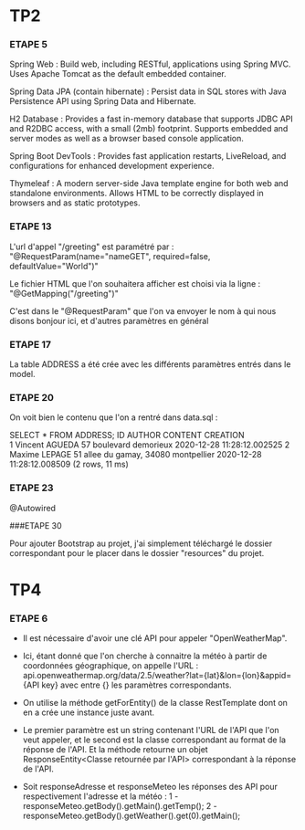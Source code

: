 # TP2

### ETAPE 5
Spring Web : 
Build web, including RESTful, applications using Spring MVC. Uses Apache Tomcat as the default embedded container.


Spring Data JPA (contain hibernate) : 
Persist data in SQL stores with Java Persistence API using Spring Data and Hibernate.

H2 Database : 
Provides a fast in-memory database that supports JDBC API and R2DBC access, with a small (2mb) footprint. Supports embedded and server modes as well as a browser based console application.

Spring Boot DevTools : 
Provides fast application restarts, LiveReload, and configurations for enhanced development experience.

Thymeleaf : 
A modern server-side Java template engine for both web and standalone environments. Allows HTML to be correctly displayed in browsers and as static prototypes.


### ETAPE 13

L'url d'appel "/greeting" est paramétré par : "@RequestParam(name="nameGET", required=false, defaultValue="World")"

Le fichier HTML que l'on souhaitera afficher est choisi via la ligne : "@GetMapping("/greeting")"

C'est dans le "@RequestParam" que l'on va envoyer le nom à qui nous disons bonjour ici, et d'autres paramètres en général


### ETAPE 17

La table ADDRESS a été crée avec les différents paramètres entrés dans le model.


### ETAPE 20

On voit bien le contenu que l'on a rentré dans data.sql :

SELECT * FROM ADDRESS;
ID  	AUTHOR  			CONTENT  								CREATION  
1		Vincent AGUEDA		57 boulevard demorieux					2020-12-28 11:28:12.002525
2		Maxime LEPAGE		51 allee du gamay, 34080 montpellier	2020-12-28 11:28:12.008509
(2 rows, 11 ms)


### ETAPE 23

@Autowired


###ETAPE 30

Pour ajouter Bootstrap au projet, j'ai simplement téléchargé le dossier correspondant pour le placer dans le dossier "resources" du projet.





# TP4

### ETAPE 6

 - Il est nécessaire d'avoir une clé API pour appeler "OpenWeatherMap".

 - Ici, étant donné que l'on cherche à connaitre la météo à partir de coordonnées géographique, on appelle l'URL : 
	api.openweathermap.org/data/2.5/weather?lat={lat}&lon={lon}&appid={API key}
	avec entre {} les paramètres correspondants.
	
 - On utilise la méthode getForEntity() de la classe RestTemplate dont on en a crée une instance juste avant.
 
 - Le premier paramètre est un string contenant l'URL de l'API que l'on veut appeler, et le second est la classe correspondant au format de la réponse de l'API.
	Et la méthode retourne un objet ResponseEntity<Classe retournée par l'API> correspondant à la réponse de l'API.

 - Soit responseAdresse et responseMeteo les réponses des API pour respectivement l'adresse et la météo :
	1 - responseMeteo.getBody().getMain().getTemp();
	2 - responseMeteo.getBody().getWeather().get(0).getMain();
 
 
 
 
 
 
 
 
 
 
 
 
 
 
 
 
 
 

